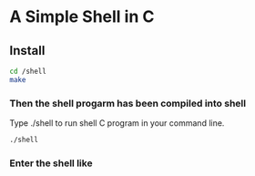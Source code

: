 # A Simple Shell in C

## Install

```bash
cd /shell
make
```

### Then the shell progarm has been compiled into shell

Type ./shell to run shell C program in your command line.

```bash
./shell
```

### Enter the shell like

